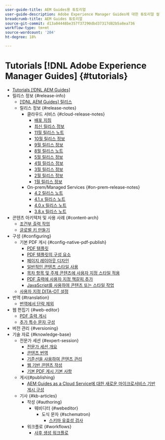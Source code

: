 ```yaml
---
user-guide-title: AEM Guides용 튜토리얼
user-guide-description: Adobe Experience Manager Guides에 대한 튜토리얼 컬렉션을 살펴보십시오.
breadcrumb-title: AEM Guides 튜토리얼
source-git-commit: d13a04448be357f37290dbd37317d82b5a8ea736
workflow-type: tm+mt
source-wordcount: '204'
ht-degree: 18%

---
```



# Tutorials [!DNL Adobe Experience Manager Guides] {#tutorials}

+ [Tutorials [!DNL AEM Guides]](overview.md)
+ 릴리스 정보 {#release-info}
   + [[!DNL AEM Guides] 릴리스](./release-info/latest-release-info.md)
   + 릴리스 정보 {#release-notes}
      + 클라우드 서비스 {#cloud-release-notes}
         + [배포 지침](./release-info/deploy-xml-on-aemaacs.md)
         + [최신 릴리스 정보](./release-info/release-notes-2023.2.0.md)
         + [11월 릴리스 노트](./release-info/release-notes-2022.11.0.md)
         + [10월 릴리스 정보](./release-info/release-notes-2022.10.0.md)
         + [9월 릴리스 정보](./release-info/release-notes-2022.9.0.md)
         + [8월 릴리스 노트](./release-info/release-notes-2022.8.0.md)
         + [5월 릴리스 정보](./release-info/release-notes-2022.5.0.md)
         + [4월 릴리스 정보](./release-info/release-notes-2022.4.0.md)
         + [3월 릴리스 정보](./release-info/release-notes-2022.3.0.md)
         + [2월 릴리스 정보](./release-info/release-notes-2022.2.0.md)
         + [1월 릴리스 정보](./release-info/release-notes-2022.1.0.md)
      + On-prem/Managed Services {#on-prem-release-notes}
         + [4.2 릴리스 노트](./release-info/release-notes-4.2.md)
         + [4.1.x 릴리스 노트](./release-info/release-notes-4.1.md)
         + [4.0.x 릴리스 노트](https://helpx.adobe.com/xml-documentation-for-experience-manager/release-note/release-notes-xml-documentation-solution-4-0.html)
         + [3.8.x 릴리스 노트](https://helpx.adobe.com/xml-documentation-for-experience-manager/release-note/release-notes-xml-documentation-solution-3-8.html)
+ 콘텐츠 아키텍처 및 사용 사례 {#content-arch}
   + [조건부 출력 작업](./content-architecture/create-and-use-conditions.md)
   + [글로벌 키 만들기](./content-architecture/create-global-keys.md)
+ 구성 {#configuring}
   + 기본 PDF 게시 {#config-native-pdf-publish}
      + [PDF 템플릿](./native-pdf/pdf-template.md)
      + [PDF 템플릿의 구성 요소](./native-pdf/components-pdf-template.md)
      + [페이지 레이아웃 디자인](./native-pdf/design-page-layout.md)
      + [일반적인 콘텐츠 스타일 사용](./native-pdf/stylesheet.md)
      + [목차 항목 및 주제 콘텐츠에 사용자 지정 스타일 적용](./native-pdf/custom-style-toc.md)
      + [PDF 출력에 사용자 지정 책갈피 추가](./native-pdf/add-custom-bookmark.md)
      + [JavaScript를 사용하여 콘텐츠 또는 스타일 작업](./native-pdf/use-javascript-content-style.md)
   + [사용자 지정 DITA-OT 설정](./configuring/setup-a-custom-dita-ot.md)
+ 번역 {#translation}
   + [번역에서 단락 제외](./translation/exclude-paragraphs-from-translation.md)
+ 웹 편집기 {#web-editor}
   + [PDF 출력 게시](./web-editor/native-pdf-web-editor.md)
   + [추가 특수 문자 구성](./web-editor/configure-additional-special-characters.md)
+ 버전 관리 {#versioning}
+ 기술 자료 {#knowledge-base}
   + 전문가 세션 {#expert-session}
      + [전문가 세션 개요](./knowledge-base/expert-sessions/expert-session.md)
      + [콘텐츠 번역](./knowledge-base/expert-sessions/translating-content-using-aem-guides-oct22.md)
      + [기준선을 사용하여 콘텐츠 관리](./knowledge-base/expert-sessions/baselines-dec22.md)
      + [웹 기반 콘텐츠 작성](./knowledge-base/expert-sessions/webbased-authoring-jan2023.md)
      + [기본 PDF 게시 기본 사항](./knowledge-base/expert-sessions/native-pdf-publishing-essentials-feb23.md)
   + 게시{#publishing}
      + [AEM Guides as a Cloud Service에 대한 새로운 마이크로서비스 기반 게시 구성](./knowledge-base/publishing/configure-microservices.md)
   + 기사 {#kb-articles}
      + 작성 {#authoring}
         + 웨비디터 {#webeditor}
            + 도식 문자 {#schematron}
               + [스키마 유효성 검사](./knowledge-base/kb-articles/authoring/webeditor/schematron/vailidating-with-schematron.md)
      + 워크플로 {#workflows}
         + [사후 생성 워크플로](./knowledge-base/kb-articles/workflows/using-post-generation-workflow.md)
